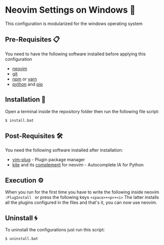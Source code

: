 # Neovim Settings on Windows 🚀
This configuration is modularized for the windows operating system

## Pre-Requisites 📋
You need to have the following software installed before applying this configuration
* [neovim](https://github.com/neovim/neovim/wiki/Installing-Neovim)
* [git](https://git-scm.com/downloads)
* [npm](https://www.npmjs.com/get-npm) or [yarn](https://classic.yarnpkg.com/en/docs/install#windows-stable) 
* [python](https://www.python.org/downloads/) and [pip](https://pip.pypa.io/en/stable/installation/)

## Installation 🔧
Open a terminal inside the repository folder then run the following file script:
```
$ install.bat
```

## Post-Requisites 🛠️
You need the following software installed after installation:
* [vim-plug](https://github.com/junegunn/vim-plug) - Plugin package manager
* [kite](https://www.kite.com/integrations/vim/) and its [complement](https://github.com/kiteco/vim-plugin/blob/master/DEVELOPMENT.md) for neovim - Autocomplete IA for Python

## Execution ⚙️
When you run for the first time you have to write the following 
inside neovim `:PlugInstall ` or press the following 
keys `<space>+<p>+<i>` The latter installs all the plugins 
configured in the files and that's it, you can now use neovim.

## Uninstall :cyclone:
To uninstall the configurations just run this script:
```
$ uninstall.bat
```
